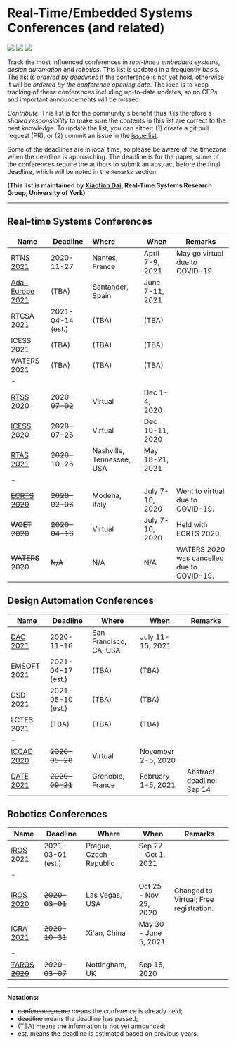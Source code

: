# Real-Time/Embedded Systems Conferences (and related)

![](https://badgen.net/github/stars/automaticdai/realtime-embedded-conferences)  ![](https://badgen.net/github/issues/automaticdai/realtime-embedded-conferences)  ![](https://badgen.net/github/contributors/automaticdai/realtime-embedded-conferences)

Track the most influenced conferences in _real-time_ / _embedded systems_, _design automation_ and _robotics_. This list is updated in a frequently basis. The list is _ordered by deadlines_ if the conference is not yet hold, otherwise it will be _ordered by the conference opening date_. The idea is to keep tracking of these conferences including up-to-date updates, so no CFPs and important announcements will be missed.

_Contribute:_ This list is for the community's benefit thus it is therefore a _shared responsibility_ to make sure the contents in this list are correct to the best knowledge. To update the list, you can either: (1) create a git pull request (PR), or (2) commit an issue in the [issue list](https://github.com/automaticdai/realtime-embedded-conferences/issues).

Some of the deadlines are in local time, so please be aware of the timezone when the deadline is approaching. The deadline is for the paper, some of the conferences require the authors to submit an abstract before the final deadline, which will be noted in the `Remarks` section.

**(This list is maintained by [Xiaotian Dai](http://www.xiaotiandai.com), Real-Time Systems Research Group, University of York)**

---

## Real-time Systems Conferences

| Name                                                  | Deadline          | Where                     | When            | Remarks                                    |
| ----------------------------------------------------- | ----------------- | :------------------------ | --------------- | ------------------------------------------ |
| [RTNS 2021](https://rtns2021.univ-nantes.fr/)         | 2020-11-27        | Nantes, France            | April 7-9, 2021 | May go virtual due to COVID-19.            |
| [Ada-Europe 2021](http://www.ada-europe.org/confs/ae) | (TBA)             | Santander, Spain          | June 7-11, 2021 |                                            |
| RTCSA 2021                                            | 2021-04-14 (est.) | (TBA)                     | (TBA)           |                                            |
| ICESS 2021                                            | (TBA)             | (TBA)                     | (TBA)           |                                            |
| WATERS 2021                                           | (TBA)             | (TBA)                     | (TBA)           |                                            |
| -                                                     |                   |                           |                 |                                            |
| [RTSS 2020](http://2020.rtss.org/)                    | ~~2020-07-02~~    | Virtual                   | Dec 1-4, 2020   |                                            |
| [ICESS 2020](http://icess.net/)                       | ~~2020-07-26~~    | Virtual                   | Dec 10-11, 2020 |                                            |
| [RTAS 2021](http://2021.rtas.org/)                    | ~~2020-10-26~~    | Nashville, Tennessee, USA | May 18-21, 2021 |                                            |
| -                                                     |                   |                           |                 |                                            |
| ~~[ECRTS 2020](https://www.ecrts.org/)~~              | ~~2020-02-06~~    | Modena, Italy             | July 7-10, 2020 | Went to virtual due to COVID-19.           |
| ~~WCET 2020~~                                         | ~~2020-04-16~~    | Virtual                   | July 7-10, 2020 | Held with ECRTS 2020.                      |
| ~~WATERS 2020~~                                       | ~~N/A~~           | N/A                       | N/A             | WATERS 2020 was cancelled due to COVID-19. |

## Design Automation Conferences

| Name                                               | Deadline          | Where                  | When               | Remarks                   |
| -------------------------------------------------- | ----------------- | ---------------------- | ------------------ | ------------------------- |
| [DAC 2021](https://dac.com/call-for-contributions) | 2020-11-16        | San Francisco, CA, USA | July 11-15, 2021   |                           |
| EMSOFT 2021                                        | 2021-04-17 (est.) | (TBA)                  | (TBA)              |                           |
| DSD 2021                                           | 2021-05-10 (est.) | (TBA)                  | (TBA)              |                           |
| LCTES 2021                                         | (TBA)             | (TBA)                  | (TBA)              |                           |
| -                                                  |                   |                        |                    |                           |
| [ICCAD 2020](https://iccad.com/)                   | ~~2020-05-28~~    | Virtual                | November 2-5, 2020 |                           |
| [DATE 2021](https://www.date-conference.com/)      | ~~2020-09-21~~    | Grenoble, France       | February 1-5, 2021 | Abstract deadline: Sep 14 |

## Robotics Conferences

| Name                                                         | Deadline          | Where                  | When                  | Remarks                                |
| ------------------------------------------------------------ | ----------------- | ---------------------- | --------------------- | -------------------------------------- |
| [IROS 2021](http://www.iros2021.org/)                        | 2021-03-01 (est.) | Prague, Czech Republic | Sep 27 - Oct 1, 2021  |                                        |
| -                                                            |                   |                        |                       |                                        |
| [IROS 2020](https://www.iros2020.org/index.html)             | ~~2020-03-01~~    | Las Vegas, USA         | Oct 25 - Nov 25, 2020 | Changed to Virtual; Free registration. |
| [ICRA 2021](http://www.icra2021.org/)                        | ~~2020-10-31~~    | Xi'an, China           | May 30 - June 5, 2021 |                                        |
| -                                                            |                   |                        |                       |                                        |
| ~~[TAROS 2020](https://www.nottingham.ac.uk/conference/fac-eng/taros/index.aspx)~~ | ~~2020-03-07~~    | Nottingham, UK         | Sep 16, 2020          |                                        |

* * *

**Notations:**

-   ~~conference_name~~ means the conference is already held; 
-   ~~deadline~~ means the deadline has passed;
-   (TBA) means the information is not yet announced;
-   est. means the deadline is estimated based on previous years.
